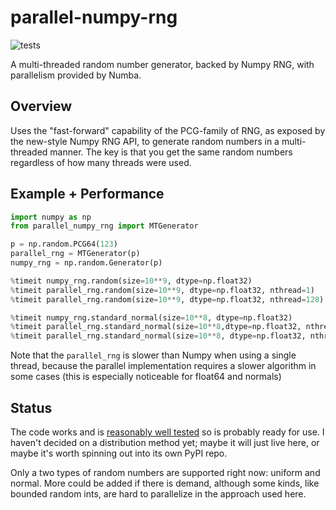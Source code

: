 # parallel-numpy-rng
![tests](https://github.com/lgarrison/parallel-numpy-rng/actions/workflows/test.yml/badge.svg)

A multi-threaded random number generator, backed by Numpy RNG, with parallelism provided by Numba.

## Overview
Uses the "fast-forward" capability of the PCG-family of RNG, as exposed by the
new-style Numpy RNG API, to generate random numbers in a multi-threaded manner. The key
is that you get the same random numbers regardless of how many threads were used.

## Example + Performance
```python
import numpy as np
from parallel_numpy_rng import MTGenerator

p = np.random.PCG64(123)
parallel_rng = MTGenerator(p)
numpy_rng = np.random.Generator(p)

%timeit numpy_rng.random(size=10**9, dtype=np.float32)                           # 2.89 s
%timeit parallel_rng.random(size=10**9, dtype=np.float32, nthread=1)             # 3.35 s
%timeit parallel_rng.random(size=10**9, dtype=np.float32, nthread=128)           # 73.9 ms

%timeit numpy_rng.standard_normal(size=10**8, dtype=np.float32)                  # 1.13 s
%timeit parallel_rng.standard_normal(size=10**8,dtype=np.float32, nthread=1)     # 1.87 s
%timeit parallel_rng.standard_normal(size=10**8, dtype=np.float32, nthread=128)  # 36.6 ms
```

Note that the `parallel_rng` is slower than Numpy when using a single thread, because the parallel implementation requires a slower algorithm in some cases (this is especially noticeable for float64 and normals)

## Status
The code works and is [reasonably well tested](./test_parallel_numpy_rng.py) so is probably ready for use. I haven't decided on a distribution method yet; maybe it will just live here, or maybe it's worth spinning out into its own PyPI repo.

Only a two types of random numbers are supported right now: uniform and normal. More could be added if there is demand, although some kinds, like bounded random ints, are hard to parallelize in the approach used here.
